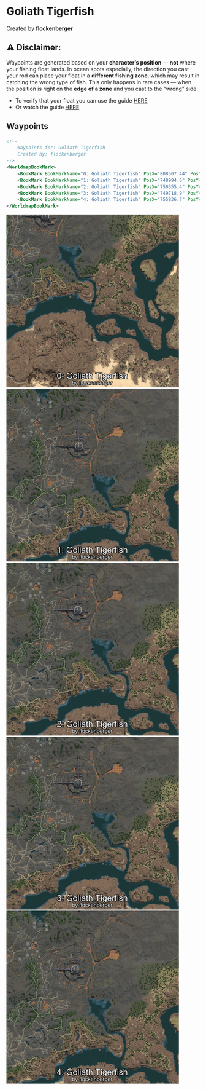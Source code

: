 # Goliath Tigerfish
Created by **flockenberger**

## ⚠️ Disclaimer:
Waypoints are generated based on your __**character’s position**__ — __not__ where your fishing float lands.
In ocean spots especially, the direction you cast your rod can place your float in a **different fishing zone**, which may result in catching the wrong type of fish.
This only happens in rare cases — when the position is right on the **edge of a zone** and you cast to the “wrong” side.

- To verify that your float you can use the guide [HERE](https://flockenberger.github.io/bdo-fish-position/)
- Or watch the guide [HERE](https://youtu.be/t-VXcRoNojk)

## Waypoints
```xml
<!--
    Waypoints for: Goliath Tigerfish
    Created by: flockenberger
-->
<WorldmapBookMark>
    <BookMark BookMarkName="0: Goliath Tigerfish" PosX="808507.44" PosY="-7163.2124" PosZ="466968.25" />
    <BookMark BookMarkName="1: Goliath Tigerfish" PosX="748994.6" PosY="-7573.565" PosZ="566940.06" />
    <BookMark BookMarkName="2: Goliath Tigerfish" PosX="750355.4" PosY="-8173.018" PosZ="548456.1" />
    <BookMark BookMarkName="3: Goliath Tigerfish" PosX="749718.9" PosY="-8251.54" PosZ="546554.9" />
    <BookMark BookMarkName="4: Goliath Tigerfish" PosX="755836.7" PosY="-8102.7" PosZ="568392.25" />
</WorldmapBookMark>
```

<img src="./Goliath Tigerfish_0_Preview.webp" width="450"/> <img src="./Goliath Tigerfish_1_Preview.webp" width="450"/> <img src="./Goliath Tigerfish_2_Preview.webp" width="450"/> <img src="./Goliath Tigerfish_3_Preview.webp" width="450"/> <img src="./Goliath Tigerfish_4_Preview.webp" width="450"/> 